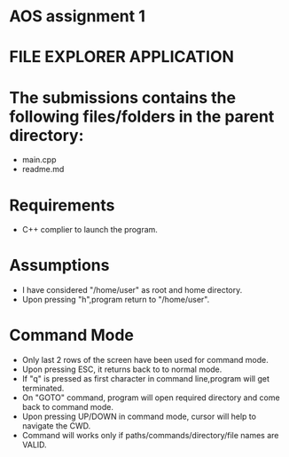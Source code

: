 # AOS assignment 1

# FILE EXPLORER APPLICATION



# The submissions contains the following files/folders in the parent directory:

- main.cpp
- readme.md


# Requirements

- C++ complier to launch the program.



# Assumptions

- I have considered "/home/user" as root and home directory.
- Upon pressing "h",program return to "/home/user".



# Command Mode

- Only last 2 rows of the screen have been used for command mode.
- Upon pressing ESC, it returns back to to normal mode.
- If "q" is pressed as first character in command line,program will get terminated.
- On "GOTO" command, program will open required directory and come back to command mode.
- Upon pressing UP/DOWN in command mode, cursor will help to navigate the CWD.
- Command will works only if paths/commands/directory/file names are VALID.









